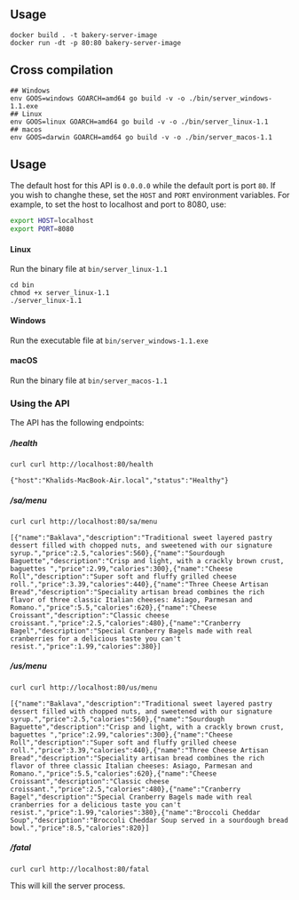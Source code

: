 

## Usage

```
docker build . -t bakery-server-image
docker run -dt -p 80:80 bakery-server-image
```

## Cross compilation

```
## Windows
env GOOS=windows GOARCH=amd64 go build -v -o ./bin/server_windows-1.1.exe
## Linux
env GOOS=linux GOARCH=amd64 go build -v -o ./bin/server_linux-1.1
## macos
env GOOS=darwin GOARCH=amd64 go build -v -o ./bin/server_macos-1.1
```


## Usage

The default host for this API is `0.0.0.0` while the default port is port `80`. If you wish to changhe these, set the `HOST` and `PORT` environment variables. For example, to set the host to localhost and port to 8080, use:

```bash
export HOST=localhost
export PORT=8080
```

#### Linux

Run the binary file at `bin/server_linux-1.1`

```
cd bin
chmod +x server_linux-1.1
./server_linux-1.1
```

#### Windows

Run the executable file at `bin/server_windows-1.1.exe`

#### macOS

Run the binary file at `bin/server_macos-1.1`


### Using the API

The API has the following endpoints:

##### /health

```bash
curl curl http://localhost:80/health
```

```
{"host":"Khalids-MacBook-Air.local","status":"Healthy"}
```


##### /sa/menu

```bash
curl curl http://localhost:80/sa/menu
```

```
[{"name":"Baklava","description":"Traditional sweet layered pastry dessert filled with chopped nuts, and sweetened with our signature syrup.","price":2.5,"calories":560},{"name":"Sourdough Baguette","description":"Crisp and light, with a crackly brown crust, baguettes ","price":2.99,"calories":300},{"name":"Cheese Roll","description":"Super soft and fluffy grilled cheese roll.","price":3.39,"calories":440},{"name":"Three Cheese Artisan Bread","description":"Speciality artisan bread combines the rich flavor of three classic Italian cheeses: Asiago, Parmesan and Romano.","price":5.5,"calories":620},{"name":"Cheese Croissant","description":"Classic cheese croissant.","price":2.5,"calories":480},{"name":"Cranberry Bagel","description":"Special Cranberry Bagels made with real cranberries for a delicious taste you can't resist.","price":1.99,"calories":380}]
```


##### /us/menu

```bash
curl curl http://localhost:80/us/menu
```

```
[{"name":"Baklava","description":"Traditional sweet layered pastry dessert filled with chopped nuts, and sweetened with our signature syrup.","price":2.5,"calories":560},{"name":"Sourdough Baguette","description":"Crisp and light, with a crackly brown crust, baguettes ","price":2.99,"calories":300},{"name":"Cheese Roll","description":"Super soft and fluffy grilled cheese roll.","price":3.39,"calories":440},{"name":"Three Cheese Artisan Bread","description":"Speciality artisan bread combines the rich flavor of three classic Italian cheeses: Asiago, Parmesan and Romano.","price":5.5,"calories":620},{"name":"Cheese Croissant","description":"Classic cheese croissant.","price":2.5,"calories":480},{"name":"Cranberry Bagel","description":"Special Cranberry Bagels made with real cranberries for a delicious taste you can't resist.","price":1.99,"calories":380},{"name":"Broccoli Cheddar Soup","description":"Broccoli Cheddar Soup served in a sourdough bread bowl.","price":8.5,"calories":820}]
```


##### /fatal

```bash
curl curl http://localhost:80/fatal
```

This will kill the server process.